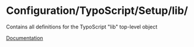 # Configuration/TypoScript/Setup/lib/

Contains all definitions for the TypoScript "lib" top-level object

[Documentation](https://docs.typo3.org/m/typo3/reference-typoscript/11.5/en-us/TopLevelObjects/Other.html#temp-styles-lib)